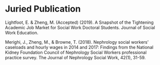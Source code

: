 # Juried Publication

Lightfoot, E. & Zheng, M. (Accepted) (2019). A Snapshot of the Tightening Academic Job
Market for Social Work Doctoral Students. Journal of Social Work Education.

Merighi, J., Zheng, M., & Browne, T. (2018). Nephrology social workers’ caseloads and hourly
wages in 2014 and 2017: Findings from the National Kidney Foundation Council of
Nephrology Social Workers professional practice survey. The Journal of Nephrology
Social Work, 42(1), 31-59.
